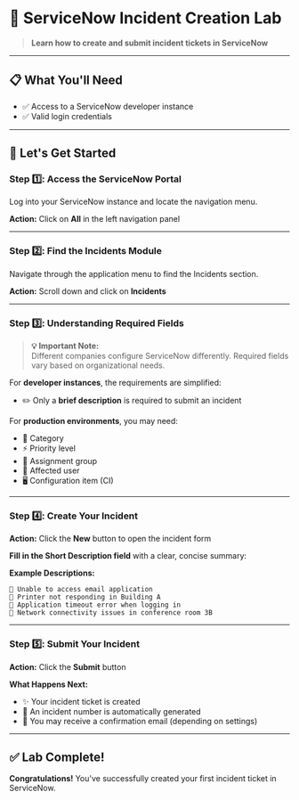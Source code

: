 # 🎯 ServiceNow Incident Creation Lab

> **Learn how to create and submit incident tickets in ServiceNow**

---

## 📋 What You'll Need

- ✅ Access to a ServiceNow developer instance
- ✅ Valid login credentials

---

## 🚀 Let's Get Started

### **Step 1️⃣: Access the ServiceNow Portal**

Log into your ServiceNow instance and locate the navigation menu.

**Action:** Click on **All** in the left navigation panel

---

### **Step 2️⃣: Find the Incidents Module**

Navigate through the application menu to find the Incidents section.

**Action:** Scroll down and click on **Incidents**

---

### **Step 3️⃣: Understanding Required Fields**

> **💡 Important Note:**  
> Different companies configure ServiceNow differently. Required fields vary based on organizational needs.

For **developer instances**, the requirements are simplified:
- ✏️ Only a **brief description** is required to submit an incident

For **production environments**, you may need:
- 📌 Category
- ⚡ Priority level
- 👥 Assignment group
- 👤 Affected user
- 🖥️ Configuration item (CI)

---

### **Step 4️⃣: Create Your Incident**

**Action:** Click the **New** button to open the incident form

**Fill in the Short Description field** with a clear, concise summary:

**Example Descriptions:**
```
🔴 Unable to access email application
🔴 Printer not responding in Building A
🔴 Application timeout error when logging in
🔴 Network connectivity issues in conference room 3B
```

---

### **Step 5️⃣: Submit Your Incident**

**Action:** Click the **Submit** button

**What Happens Next:**
- ✨ Your incident ticket is created
- 🎫 An incident number is automatically generated
- 📧 You may receive a confirmation email (depending on settings)


---

## ✅ Lab Complete!

**Congratulations!** You've successfully created your first incident ticket in ServiceNow.

